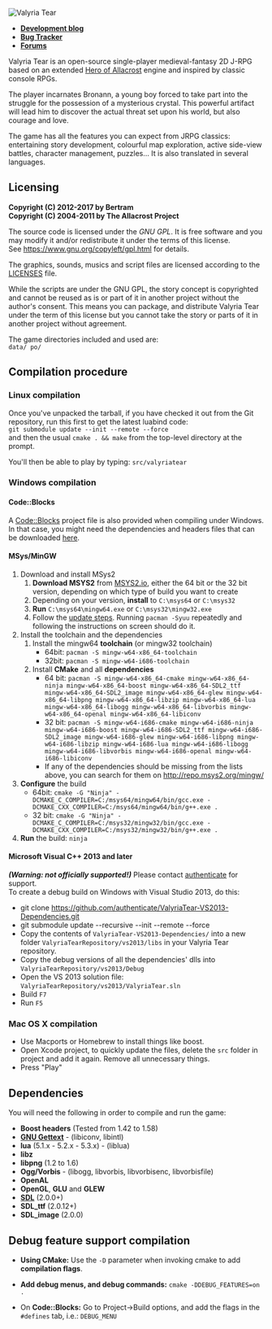 ![Valyria Tear](https://raw.githubusercontent.com/ValyriaTear/ValyriaTear/master/data/boot_menu/valyria_logo.png)

- [**Development blog**](http://valyriatear.blogspot.com)
- [**Bug Tracker**](https://github.com/ValyriaTear/ValyriaTear/issues)
- [**Forums**](http://forum.freegamedev.net/viewforum.php?f=76)

Valyria Tear is an open-source single-player medieval-fantasy 2D J-RPG based on an extended [Hero of Allacrost](https://allacrost.org/) engine and inspired by classic console RPGs.

The player incarnates Bronann, a young boy forced to take part into the struggle for the possession of a mysterious crystal.
This powerful artifact will lead him to discover the actual threat set upon his world, but also courage and love.

The game has all the features you can expect from JRPG classics: entertaining story development, colourful map exploration, active side-view battles, character management, puzzles...
It is also translated in several languages.

## Licensing

**Copyright (C) 2012-2017 by Bertram  
Copyright (C) 2004-2011 by The Allacrost Project**

The source code is licensed under the *GNU GPL*.
It is free software and you may modify it and/or redistribute it under the terms of this license.  
See https://www.gnu.org/copyleft/gpl.html for details.

The graphics, sounds, musics and script files are licensed according to the [LICENSES](https://raw.githubusercontent.com/ValyriaTear/ValyriaTear/master/LICENSES) file.

While the scripts are under the GNU GPL, the story concept is copyrighted and cannot be reused as is or part of it in another project without the author's consent.
This means you can package, and distribute Valyria Tear under the term of this license but you cannot take the story or parts of it in another project without agreement.

The game directories included and used are:  
`data/ po/`

## Compilation procedure

### Linux compilation

Once you've unpacked the tarball, if you have checked it out from the Git repository, run this first to get the latest luabind code:  
`git submodule update --init --remote --force`  
and then the usual `cmake . && make` from the top-level directory at the prompt.

You'll then be able to play by typing: `src/valyriatear`

### Windows compilation

#### Code::Blocks

A [Code::Blocks](http://www.codeblocks.org/) project file is also provided when compiling under Windows.
In that case, you might need the dependencies and headers files that can be downloaded [here](https://sourceforge.net/projects/valyriatear/files/win32-depends/valyriatear-win32-depends-sdl1.2-2014-12-11.zip/download).


#### MSys/MinGW

1. Download and install MSys2
   1. **Download MSYS2** from [MSYS2.io](https://msys2.github.io), either the 64 bit or the 32 bit version, depending on which type of build you want to create
   1. Depending on your version, **install** to `C:\msys64` or `C:\msys32`
   1. **Run** `C:\msys64\mingw64.exe` or `C:\msys32\mingw32.exe`
   1. Follow the [update steps](https://github.com/msys2/msys2/wiki/MSYS2-installation#iii-updating-packages). Running `pacman -Syuu` repeatedly and following the instructions on screen should do it.
1. Install the toolchain and the dependencies
   1. Install the mingw64 **toolchain** (or mingw32 toolchain)
      * 64bit: `pacman -S mingw-w64-x86_64-toolchain`
      * 32bit: `pacman -S mingw-w64-i686-toolchain`
   1. Install **CMake** and all **dependencies**
      * 64 bit: `pacman -S mingw-w64-x86_64-cmake mingw-w64-x86_64-ninja mingw-w64-x86_64-boost mingw-w64-x86_64-SDL2_ttf mingw-w64-x86_64-SDL2_image mingw-w64-x86_64-glew mingw-w64-x86_64-libpng mingw-w64-x86_64-libzip mingw-w64-x86_64-lua mingw-w64-x86_64-libogg mingw-w64-x86_64-libvorbis mingw-w64-x86_64-openal mingw-w64-x86_64-libiconv`
      * 32 bit: `pacman -S mingw-w64-i686-cmake mingw-w64-i686-ninja mingw-w64-i686-boost mingw-w64-i686-SDL2_ttf mingw-w64-i686-SDL2_image mingw-w64-i686-glew mingw-w64-i686-libpng mingw-w64-i686-libzip mingw-w64-i686-lua mingw-w64-i686-libogg mingw-w64-i686-libvorbis mingw-w64-i686-openal mingw-w64-i686-libiconv`
      * If any of the dependencies should be missing from the lists above, you can search for them on http://repo.msys2.org/mingw/
1. **Configure** the build
   * 64bit: `cmake -G "Ninja" -DCMAKE_C_COMPILER=C:/msys64/mingw64/bin/gcc.exe -DCMAKE_CXX_COMPILER=C:/msys64/mingw64/bin/g++.exe .`
   * 32 bit: `cmake -G "Ninja" -DCMAKE_C_COMPILER=C:/msys32/mingw32/bin/gcc.exe -DCMAKE_CXX_COMPILER=C:/msys32/mingw32/bin/g++.exe .`
1. **Run** the build: `ninja`


#### Microsoft Visual C++ 2013 and later

_**(Warning: not officially supported!)**_
Please contact [authenticate](https://github.com/authenticate) for support.  
To create a debug build on Windows with Visual Studio 2013, do this:  
- git clone https://github.com/authenticate/ValyriaTear-VS2013-Dependencies.git
- git submodule update --recursive --init --remote --force
- Copy the contents of ```ValyriaTear-VS2013-Dependencies/``` into a new folder ```ValyriaTearRepository/vs2013/libs``` in your Valyria Tear repository.
- Copy the debug versions of all the dependencies' dlls into ```ValyriaTearRepository/vs2013/Debug```
- Open the VS 2013 solution file: ```ValyriaTearRepository/vs2013/ValyriaTear.sln```
- Build ```F7```
- Run ```F5```

### Mac OS X compilation

- Use Macports or Homebrew to install things like boost.
- Open Xcode project, to quickly update the files, delete the `src` folder in project and add it again. Remove all unnecessary things.
- Press "Play"

## Dependencies

You will need the following in order to compile and run the game:

- **Boost headers** (Tested from 1.42 to 1.58)
- [**GNU Gettext**](https://www.gnu.org/software/gettext/) - (libiconv, libintl)
- **lua** (5.1.x - 5.2.x - 5.3.x) - (liblua)
- **libz**
- **libpng** (1.2 to 1.6)
- **Ogg/Vorbis** - (libogg, libvorbis, libvorbisenc, libvorbisfile)
- **OpenAL**
- **OpenGL**, **GLU** and **GLEW**
- [**SDL**](https://www.libsdl.org/) (2.0.0+)
- **SDL_ttf** (2.0.12+)
- **SDL_image** (2.0.0)

## Debug feature support compilation

- **Using CMake:**
  Use the `-D` parameter when invoking cmake to add **compilation flags**.

- **Add debug menus, and debug commands:**
  `cmake -DDEBUG_FEATURES=on .`

- On **Code::Blocks:**
  Go to Project->Build options, and add the flags in the `#defines` tab, i.e.:
  `DEBUG_MENU`
